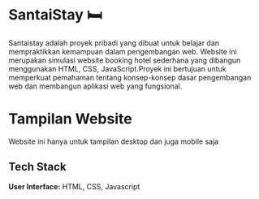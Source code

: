
# SantaiStay 🛏️

Santaistay adalah proyek pribadi yang dibuat untuk belajar dan mempraktikkan kemampuan dalam pengembangan web. Website ini merupakan simulasi website booking hotel sederhana yang dibangun menggunakan HTML, CSS, JavaScript.Proyek ini bertujuan untuk memperkuat pemahaman tentang konsep-konsep dasar pengembangan web dan membangun aplikasi web yang fungsional.

# Tampilan Website
Website ini hanya untuk tampilan desktop dan juga mobile saja


## Tech Stack

**User Interface:** HTML, CSS, Javascript


